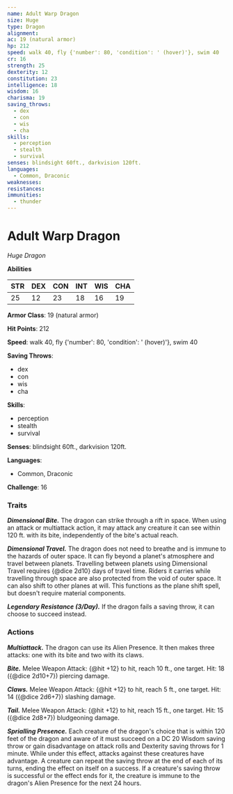 ```yaml
---
name: Adult Warp Dragon
size: Huge
type: Dragon
alignment: 
ac: 19 (natural armor)
hp: 212
speed: walk 40, fly {'number': 80, 'condition': ' (hover)'}, swim 40
cr: 16
strength: 25
dexterity: 12
constitution: 23
intelligence: 18
wisdom: 16
charisma: 19
saving_throws:
  - dex
  - con
  - wis
  - cha
skills:
  - perception
  - stealth
  - survival
senses: blindsight 60ft., darkvision 120ft.
languages:
  - Common, Draconic
weaknesses:
resistances:
immunities:
  - thunder
---
```


# Adult Warp Dragon

*Huge Dragon*

**Abilities**

| STR | DEX | CON | INT | WIS | CHA |
| --- | --- | --- | --- | --- | --- |
| 25 | 12 | 23 | 18 | 16 | 19 |

**Armor Class**: 19 (natural armor)

**Hit Points**: 212

**Speed**: walk 40, fly {'number': 80, 'condition': ' (hover)'}, swim 40

**Saving Throws**:
  - dex
  - con
  - wis
  - cha

**Skills**:
  - perception
  - stealth
  - survival

**Senses**: blindsight 60ft., darkvision 120ft.

**Languages**:
  - Common, Draconic

**Challenge**: 16

### Traits
***Dimensional Bite.*** The dragon can strike through a rift in space. When using an attack or multiattack action, it may attack any creature it can see within 120 ft. with its bite, independently of the bite's actual reach.

***Dimensional Travel.*** The dragon does not need to breathe and is immune to the hazards of outer space. It can fly beyond a planet's atmosphere and travel between planets. Travelling between planets using Dimensional Travel requires {@dice 2d10} days of travel time. Riders it carries while travelling through space are also protected from the void of outer space. It can also shift to other planes at will. This functions as the plane shift spell, but doesn't require material components.

***Legendary Resistance (3/Day).*** If the dragon fails a saving throw, it can choose to succeed instead.

### Actions
***Multiattack.*** The dragon can use its Alien Presence. It then makes three attacks: one with its bite and two with its claws.

***Bite.*** Melee Weapon Attack: {@hit +12} to hit, reach 10 ft., one target. Hit: 18 ({@dice 2d10+7}) piercing damage.

***Claws.*** Melee Weapon Attack: {@hit +12} to hit, reach 5 ft., one target. Hit: 14 ({@dice 2d6+7}) slashing damage.

***Tail.*** Melee Weapon Attack: {@hit +12} to hit, reach 15 ft., one target. Hit: 15 ({@dice 2d8+7}) bludgeoning damage.

***Sprialling Presence.*** Each creature of the dragon's choice that is within 120 feet of the dragon and aware of it must succeed on a DC 20 Wisdom saving throw or gain disadvantage on attack rolls and Dexterity saving throws for 1 minute. While under this effect, attacks against these creatures have advantage. A creature can repeat the saving throw at the end of each of its turns, ending the effect on itself on a success. If a creature's saving throw is successful or the effect ends for it, the creature is immune to the dragon's Alien Presence for the next 24 hours.

